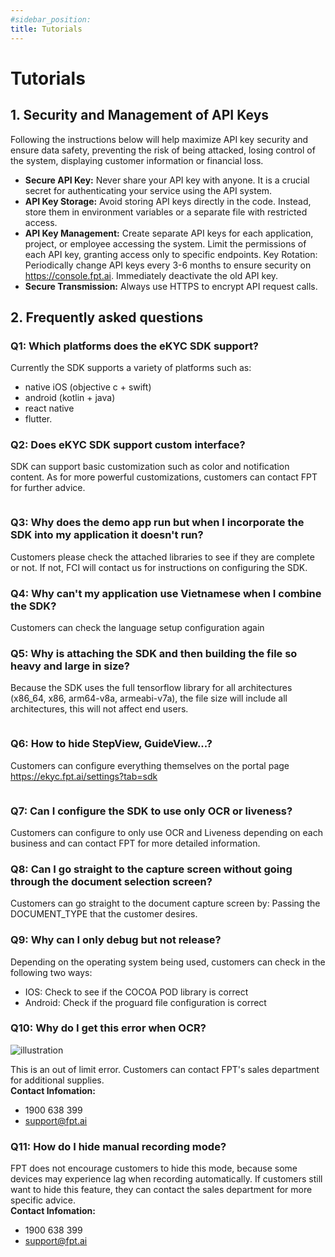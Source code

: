 ```yaml
---
#sidebar_position: 
title: Tutorials
---
```

# Tutorials
## 1. Security and Management of API Keys 
Following the instructions below will help maximize API key security and ensure data safety, preventing the risk of being attacked, losing control of the system, displaying customer information or financial loss.

- **Secure API Key:** Never share your API key with anyone. It is a crucial secret for authenticating your service using the API system.
- **API Key Storage:** Avoid storing API keys directly in the code. Instead, store them in environment variables or a separate file with restricted access.
- **API Key Management:** Create separate API keys for each application, project, or employee accessing the system. Limit the permissions of each API key, granting access only to specific endpoints.
Key Rotation: Periodically change API keys every 3-6 months to ensure security on https://console.fpt.ai. Immediately deactivate the old API key.
- **Secure Transmission:** Always use HTTPS to encrypt API request calls.

## 2. Frequently asked questions
### **Q1: Which platforms does the eKYC SDK support?**
Currently the SDK supports a variety of platforms such as: 
- native iOS (objective c + swift)
- android (kotlin + java)
- react native 
- flutter.
### **Q2: Does eKYC SDK support custom interface?**
SDK can support basic customization such as color and notification content. As for more powerful customizations, customers can contact FPT for further advice.

<div style={{textAlign: 'center'}}>
    <img src="/ekyc picture/FAQ1.png" alt=""/>
</div>

### **Q3: Why does the demo app run but when I incorporate the SDK into my application it doesn't run?**
Customers please check the attached libraries to see if they are complete or not. If not, FCI will contact us for instructions on configuring the SDK.
### **Q4: Why can't my application use Vietnamese when I combine the SDK?**
Customers can check the language setup configuration again
### **Q5: Why is attaching the SDK and then building the file so heavy and large in size?**
Because the SDK uses the full tensorflow library for all architectures (x86_64, x86, arm64-v8a, armeabi-v7a), the file size will include all architectures, this will not affect end users.
<div style={{textAlign: 'center'}}>
    <img src="/ekyc picture/FAQ2.png" alt=""/>
</div>

### **Q6: How to hide StepView, GuideView...?**
Customers can configure everything themselves on the portal page https://ekyc.fpt.ai/settings?tab=sdk 

<div style={{textAlign: 'center'}}>
    <img src="/ekyc picture/FAQ3.png" alt=""/>
</div>

### **Q7: Can I configure the SDK to use only OCR or liveness?**
Customers can configure to only use OCR and Liveness depending on each business and can contact FPT for more detailed information.
### **Q8: Can I go straight to the capture screen without going through the document selection screen?**
Customers can go straight to the document capture screen by: Passing the DOCUMENT_TYPE that the customer desires.
### **Q9: Why can I only debug but not release?**
Depending on the operating system being used, customers can check in the following two ways:<br/>
- IOS: Check to see if the COCOA POD library is correct<br/>
- Android: Check if the proguard file configuration is correct
### **Q10: Why do I get this error when OCR?**

<div style={{textAlign: 'center'}}>
    <img src="/ekyc picture/FAQ4.jpg" alt="illustration"/>
</div>

This is an out of limit error. Customers can contact FPT's sales department for additional supplies.<br/>
**Contact Infomation:**
- 1900 638 399 
- support@fpt.ai 

### **Q11: How do I hide manual recording mode?**
FPT does not encourage customers to hide this mode, because some devices may experience lag when recording automatically. If customers still want to hide this feature, they can contact the sales department for more specific advice.<br/>
**Contact Infomation:**
- 1900 638 399 
- support@fpt.ai 